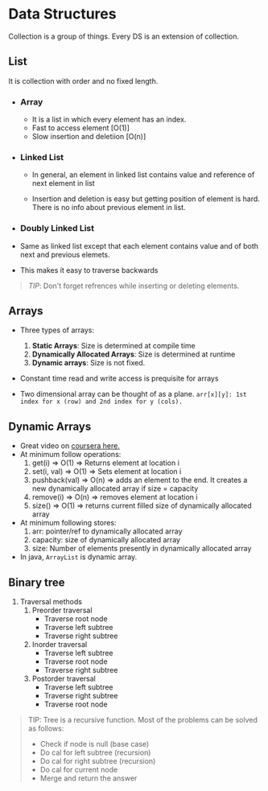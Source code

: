 # Data Structures

Collection is a group of things. Every DS is an extension of collection.

## List

It is collection with order and no fixed length.

- ### Array

  - It is a list in which every element has an index.
  - Fast to access element [O(1)]
  - Slow insertion and deletiion [O(n)]

- ### Linked List

  - In general, an element in linked list contains value and reference of next element in list

  - Insertion and deletion is easy but getting position of element is hard. There is no info
  about previous element in list.

- ### Doubly Linked List

- Same as linked list except that each element contains value and of both next and previous elemets.
- This makes it easy to traverse backwards

> _TIP_: Don't forget refrences while inserting or deleting elements.

## Arrays

- Three types of arrays:
   1. __Static Arrays__: Size is determined at compile time
   1. __Dynamically Allocated Arrays__: Size is determined at runtime
   1. __Dynamic arrays__: Size is not fixed.

- Constant time read and write access is prequisite for arrays
- Two dimensional array can be thought of as a plane.
``
arr[x][y]: 1st index for x (row) and 2nd index for y (cols).
``

## Dynamic Arrays

- Great video on [coursera here.](https://www.coursera.org/lecture/data-structures/dynamic-arrays-EwbnV)
- At minimum follow operations:
   1. get(i) => O(1) => Returns element at location i
   1. set(i, val) => O(1) => Sets element at location i
   1. pushback(val) => O(n) => adds an element to the end. It creates a new dynamically allocated array if size = capacity
   1. remove(i) => O(n) => removes element at location i
   1. size() => O(1) => returns current filled size of dynamically allocated array
- At minimum following stores:
   1. arr: pointer/ref to dynamically allocated array
   1. capacity: size of dynamically allocated array
   1. size: Number of elements presently in dynamically allocated array
- In java, `ArrayList` is dynamic array.

## Binary tree

1. Traversal methods
   1. Preorder traversal
      - Traverse root node
      - Traverse left subtree
      - Traverse right subtree
   2. Inorder traversal
      - Traverse left subtree
      - Traverse root node
      - Traverse right subtree
   3. Postorder traversal
      - Traverse left subtree
      - Traverse right subtree
      - Traverse root node

> TIP: Tree is a recursive function. Most of the problems can be solved as follows:
>
> - Check if node is null (base case)
> - Do cal for left subtree (recursion)
> - Do cal for right subtree (recursion)
> - Do cal for current node
> - Merge and return the answer
